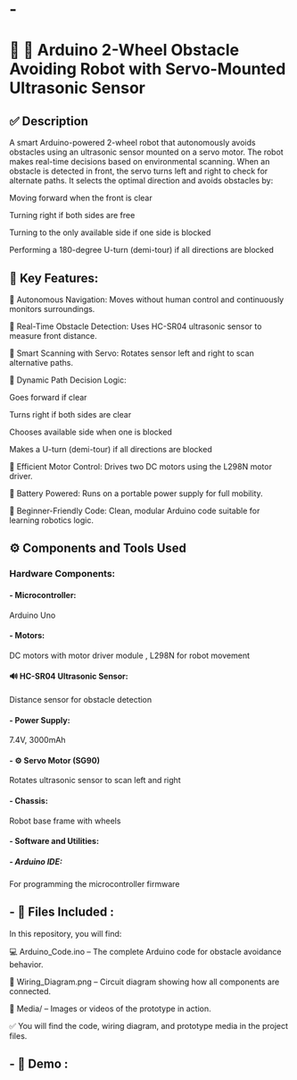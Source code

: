 # -

 
<h1> 🚗 🤖 Arduino 2-Wheel Obstacle Avoiding Robot with Servo-Mounted Ultrasonic Sensor</h1>

<h2> ✅ Description</h2>
A smart Arduino-powered 2-wheel robot that autonomously avoids obstacles using an ultrasonic sensor mounted on a servo motor. The robot makes real-time decisions based on environmental scanning. When an obstacle is detected in front, the servo turns left and right to check for alternate paths. It selects the optimal direction and avoids obstacles by:

Moving forward when the front is clear

Turning right if both sides are free

Turning to the only available side if one side is blocked

Performing a 180-degree U-turn (demi-tour) if all directions are blocked

<h2> 🧠 Key Features:</h2>

🚗 Autonomous Navigation: Moves without human control and continuously monitors surroundings.

📏 Real-Time Obstacle Detection: Uses HC-SR04 ultrasonic sensor to measure front distance.

🔁 Smart Scanning with Servo: Rotates sensor left and right to scan alternative paths.

🤖 Dynamic Path Decision Logic:

Goes forward if clear

Turns right if both sides are clear

Chooses available side when one is blocked

Makes a U-turn (demi-tour) if all directions are blocked

🔌 Efficient Motor Control: Drives two DC motors using the L298N motor driver.

🔋 Battery Powered: Runs on a portable power supply for full mobility.

🧠 Beginner-Friendly Code: Clean, modular Arduino code suitable for learning robotics logic.
<br />


<h2> ⚙️ Components and Tools Used</h2>


<h3>Hardware Components:</h3>

<h4> - Microcontroller:</h4> Arduino Uno



<h4> - Motors:</h4> DC motors with motor driver module , L298N for robot movement





<h4>🔊 HC-SR04 Ultrasonic Sensor: </h4> Distance sensor for obstacle detection

<h4> - Power Supply:</h4> 7.4V, 3000mAh 

<h4> - ⚙️ Servo Motor (SG90) </h4> Rotates ultrasonic sensor to scan left and right

<h4> - Chassis:</h4> Robot base frame with wheels





<h4> - Software and Utilities:</h4>

<h5> - Arduino IDE:</h5> For programming the microcontroller firmware


<h2> - 📁 Files Included : </h2>
In this repository, you will find:

💻 Arduino_Code.ino – The complete Arduino code for obstacle avoidance behavior.

🔌 Wiring_Diagram.png – Circuit diagram showing how all components are connected.

📸 Media/ – Images or videos of the prototype in action.

✅ You will find the code, wiring diagram, and prototype media in the project files.

<h2> - 📸 Demo : </h2>





